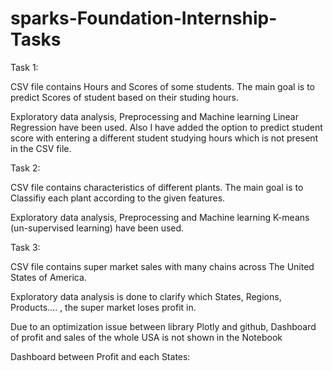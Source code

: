 # sparks-Foundation-Internship-Tasks
Task 1:

CSV file contains Hours and Scores of some students. The main goal is to predict Scores of student based on their studing hours.

Exploratory data analysis, Preprocessing and Machine learning Linear Regression have been used. Also I have added the option to predict student score with entering a different student studying hours which is not present in the CSV file.

Task 2:

CSV file contains characteristics of different plants. The main goal is to Classifiy each plant according to the given features.

Exploratory data analysis, Preprocessing and Machine learning K-means (un-supervised learning) have been used.

Task 3:

CSV file contains super market sales with many chains across The United States of America.

Exploratory data analysis is done to clarify which States, Regions, Products.... , the super market loses profit in.

Due to an optimization issue between library Plotly and github, Dashboard of profit and sales of the whole USA is not shown in the Notebook

Dashboard between Profit and each States: 
